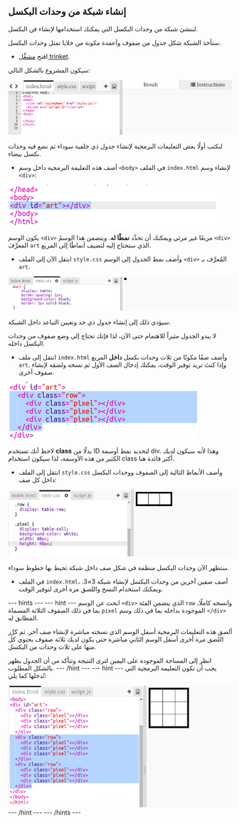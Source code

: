 ## إنشاء شبكة من وحدات البكسل

لننشئ شبكة من وحدات البكسل التي يمكنك استخدامها لإنشاء فن البكسل.

ستأخذ الشبكة شكل جدول من صفوف وأعمدة مكونة من خلايا تمثل وحدات البكسل.

+ افتح [مشغِّل trinket](http://jumpto.cc/web-pixel).

سيكون المشروع بالشكل التالي:

![لقطة الشاشة](images/pixel-starter.png)

لنكتب أولًا بعض التعليمات البرمجية لإنشاء جدول ذي خلفية سوداء ثم نضع فيه وحدات بكسل بيضاء.

+ أضف هذه التعليمة البرمجية داخل وسم `<body>` في الملف `index.html` لإنشاء وسم `<div>`:

![لقطة الشاشة](images/pixel-art-art.png)

يكون الوسم `<div>` مربعًا غير مرئي ويمكنك أن تحدِّد **نمطًا له**. ويتضمن هذا الوسمُ `<div>` المعرِّفَ `art` الذي ستحتاج إليه لتضيف أنماطًا إلى المربع.

+ انتقل الآن إلى الملف `style.css` وأضف نمط الجدول إلى الوسم `<div>` المُعرَّف بـ `art`.

![لقطة الشاشة](images/pixel-art-style.png)

سيؤدي ذلك إلى إنشاء جدول ذي حد وتعيين التباعد داخل الشبكة.

لا يبدو الجدول مثيراً للاهتمام حتى الآن، لذا فإنك تحتاج إلى وضع صفوف من وحدات البكسل داخله.

+ انتقل إلى ملف `index.html` وأضف صفًا مكونًا من ثلاث وحدات بكسل **داخل** المربع `art`. وإذا كنتَ تريد توفير الوقت، يمكنك إدخال الصف الأول ثم نسخه ولصقه لإنشاء صفوف أخرى.

![لقطة الشاشة](images/pixel-art-row.png)

لاحظ أنك تستخدم **class** بدلًا من ID لتحديد نمط أوسمة div. وهذا لأنه سيكون لديك الكثير من هذه الأوسمة، لذا سيكون استخدام class أكثر فائدة هنا.

+ انتقل إلى الملف `style.css` وأضف الأنماط التالية إلى الصفوف ووحدات البكسل داخل كل صف:

![لقطة الشاشة](images/pixel-art-row-style.png)

ستظهر الآن وحدات البكسل منظمة في شكل صف داخل شبكة تحيط بها خطوط سوداء.

+ في الملف `index.html`، أضف صفين آخرين من وحدات البكسل لإنشاء شبكة 3×3. ويمكنك استخدام النسخ واللصق مرة أخرى لتوفير الوقت.

\--- hints \--- \--- hint \--- ابحث عن الوسم `<div>` الذي يتضمن الفئة `row` وانسخه كاملًا، بما في ذلك الصفوف الثلاثة المسماة `pixel` الموجودة بداخله بما في ذلك وسم `</div>` المطابق له.

ألصق هذه التعليمات البرمجية أسفل الوسم الذي نسخته مباشرة لإنشاء صف آخر. ثم كرِّر اللصق مرة أخرى أسفل الوسم الثاني مباشرة حتى يكون لديك ثلاثة صفوف يحتوي كل منها على ثلاث وحدات من البكسل.

انظر إلى المساحة الموجودة على اليمين لترى النتيجة وتتأكد من أن الجدول يظهر بالشكل المطلوب. \--- /hint \--- \--- hint \--- يجب أن تكون التعليمة البرمجية التي تُدخلها كما يلي:

![لقطة الشاشة](images/pixel-art-grid-3.png) \--- /hint \--- \--- /hints \---